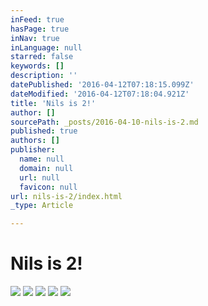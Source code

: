 ```yaml
---
inFeed: true
hasPage: true
inNav: true
inLanguage: null
starred: false
keywords: []
description: ''
datePublished: '2016-04-12T07:18:15.099Z'
dateModified: '2016-04-12T07:18:04.921Z'
title: 'Nils is 2!'
author: []
sourcePath: _posts/2016-04-10-nils-is-2.md
published: true
authors: []
publisher:
  name: null
  domain: null
  url: null
  favicon: null
url: nils-is-2/index.html
_type: Article

---
```

# Nils is 2!
![](https://the-grid-user-content.s3-us-west-2.amazonaws.com/b07c3370-8282-4ee1-b443-40d2b72e7577.jpg)
![](https://the-grid-user-content.s3-us-west-2.amazonaws.com/a77dd2cc-1204-4852-a271-bcb0dd138ec1.jpg)
![](https://s3-us-west-2.amazonaws.com/the-grid-img/p/22b724fd05521e972986c9a874309fb904a12cbe.jpg)
![](https://s3-us-west-2.amazonaws.com/the-grid-img/p/39f234b6dbe0ff1aa7aaa29c5efe46216100eb2c.jpg)
![](https://the-grid-user-content.s3-us-west-2.amazonaws.com/4a319018-e097-4c4b-8e71-e3d748ca9240.jpg)
